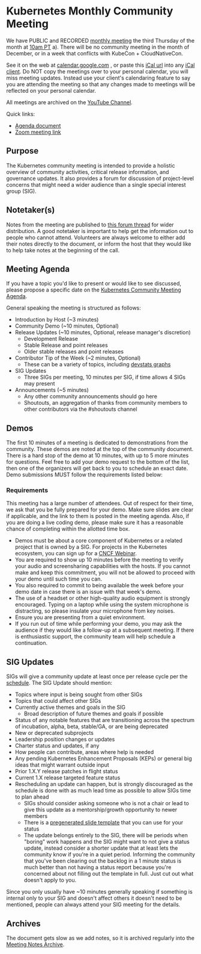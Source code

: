 # Kubernetes Monthly Community Meeting

We have PUBLIC and RECORDED [monthly meeting](https://zoom.us/my/kubernetescommunity) the third Thursday of the month at [10am PT](http://www.thetimezoneconverter.com/?t=10:00&tz=PT%20%28Pacific%20Time%29)
a). There will be no community meeting in the month of December, or in a week that conflicts with KubeCon + CloudNativeCon.
 
See it on the web at [calendar.google.com](https://calendar.google.com/calendar/embed?src=cgnt364vd8s86hr2phapfjc6uk%40group.calendar.google.com&ctz=America/Los_Angeles) , or paste this [iCal url](https://calendar.google.com/calendar/ical/cgnt364vd8s86hr2phapfjc6uk%40group.calendar.google.com/public/basic.ics) into any [iCal client](https://en.wikipedia.org/wiki/ICalendar). Do NOT copy the meetings over to your personal calendar, you will miss meeting updates. Instead use your client's calendaring feature to say you are attending the meeting so that any changes made to meetings will be reflected on your personal calendar. 

All meetings are archived on the [YouTube Channel](https://www.youtube.com/playlist?list=PL69nYSiGNLP1pkHsbPjzAewvMgGUpkCnJ).

Quick links:

- [Agenda document](http://bit.ly/k8scommunity)
- [Zoom meeting link](https://zoom.us/my/kubernetescommunity)

## Purpose

The Kubernetes community meeting is intended to provide a holistic overview of community activities, critical release information, and governance updates. 
It also provides a forum for discussion of project-level concerns that might need a wider audience than a single special interest group (SIG).

## Notetaker(s)

Notes from the meeting are published to [this forum thread](https://discuss.kubernetes.io/t/kubernetes-weekly-community-meeting-notes/35/53) for wider distribution. 
A good notetaker is important to help get the information out to people who cannot attend. 
Volunteers are always welcome to either add their notes directly to the document, or inform the host that they would like to help take notes at the beginning of the call.

## Meeting Agenda

If you have a topic you'd like to present or would like to see discussed,
please propose a specific date on the [Kubernetes Community Meeting Agenda](http://bit.ly/k8scommunity).

General speaking the meeting is structured as follows:

- Introduction by Host (~3 minutes)
- Community Demo (~10 minutes, Optional)
- Release Updates (~10 minutes, Optional, release manager's discretion)
  - Development Release
  - Stable Release and point releases
  - Older stable releases and point releases
- Contributor Tip of the Week (~2 minutes, Optional)
  - These can be a variety of topics, including [devstats graphs](https://k8s.devstats.cncf.io/)
- SIG Updates
  - Three SIGs per meeting, 10 minutes per SIG, if time allows 4 SIGs may present 
- Announcements (~5 minutes)
  - Any other community announcements should go here
  - Shoutouts, an aggregation of thanks from community members to other contributors via the #shoutouts channel 

## Demos

The first 10 minutes of a meeting is dedicated to demonstrations from the community. 
These demos are noted at the top of the community document. 
There is a hard stop of the demo at 10 minutes, with up to 5 more minutes for questions.
Feel free to add your demo request to the bottom of the list, then one of the organizers will get back to you to schedule an exact date. 
Demo submissions MUST follow the requirements listed below: 

### Requirements

This meeting has a large number of attendees. 
Out of respect for their time, we ask that you be fully prepared for your demo. Make sure slides are clear if applicable, and the link to them is posted in the meeting agenda. 
Also, if you are doing a live coding demo, please make sure it has a reasonable chance of completing within the allotted time box.

- Demos must be about a core component of Kubernetes or a related project that is owned by a SIG. For projects in the Kubernetes ecosystem, you can sign up for a [CNCF Webinar](https://www.cncf.io/webinars/).
- You are required to show up 10 minutes before the meeting to verify your audio and screensharing capabilities with the hosts. If you cannot make and keep this commitment, you will not be allowed to proceed with your demo until such time you can.
- You also required to commit to being available the week before your demo date in case there is an issue with that week's demo.
- The use of a headset or other high-quality audio equipment is strongly encouraged. Typing on a laptop while using the system microphone is distracting, so please insulate your microphone from key noises.
- Ensure you are presenting from a quiet environment.
- If you run out of time while performing your demo, you may ask the audience if they would like a follow-up at a subsequent meeting. If there is enthusiastic support, the community team will help schedule a continuation.

## SIG Updates

SIGs will give a community update at least once per release cycle per the [schedule](https://docs.google.com/spreadsheets/d/1adztrJ05mQ_cjatYSnvyiy85KjuI6-GuXsRsP-T2R3k).
The SIG Update should mention:

- Topics where input is being sought from other SIGs
- Topics that could affect other SIGs
- Currently active themes and goals in the SIG
  - Broad description of future themes and goals if possible
- Status of any notable features that are transitioning across the spectrum of incubation, alpha, beta, stable/GA, or are being deprecated
- New or deprecated subprojects
- Leadership position changes or updates
- Charter status and updates, if any
- How people can contribute, areas where help is needed
- Any pending Kubernetes Enhancement Proposals (KEPs) or general big ideas that might warrant outside input
- Prior 1.X.Y release patches in flight status
- Current 1.X release targeted feature status
- Rescheduling an update can happen, but is strongly discouraged as the schedule is done with as much lead time as possible to allow SIGs time to plan ahead
  - SIGs should consider asking someone who is not a chair or lead to give this update as a mentorship/growth opportunity to newer members
  - There is a [pregenerated slide template](https://docs.google.com/presentation/d/1-nTvKCiqu9UvFYUeM6p6RIqHS5-H-u3_x-V4xj_eIWo/edit#slide=id.g401c104a3c_0_0) that you can use for your status
  - The update belongs entirely to the SIG, there will be periods when "boring" work happens and the SIG might want to not give a status update, instead consider a shorter update that at least lets the community know if you're in a quiet period. Informing the community that you've been clearing out the backlog in a 1 minute status is much better than not having a status report because you're concerned about not filling out the template in full. Just cut out what doesn't apply to you. 

Since you only usually have ~10 minutes generally speaking if something is internal only to your SIG and doesn't affect others it doesn't need to be mentioned, people can always attend your SIG meeting for the details.

## Archives

The document gets slow as we add notes, so it is archived regularly into the [Meeting Notes Archive](https://git.kubernetes.io/community/communication/meeting-notes-archive).
